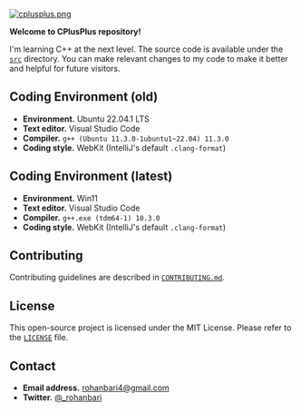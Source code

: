 [![cplusplus.png](https://tiny.one/cplusplus)](https://postimg.cc/TKVTVfQZ)

**Welcome to CPlusPlus repository!**

I'm learning C++ at the next level. The source code is available under the
[`src`](./src) directory. You can make relevant changes to my code to
make it better and helpful for future visitors.

## Coding Environment (old)

-   **Environment.** Ubuntu 22.04.1 LTS
-   **Text editor.** Visual Studio Code
-   **Compiler.** `g++ (Ubuntu 11.3.0-1ubuntu1~22.04) 11.3.0`
-   **Coding style.** WebKit (IntelliJ's default `.clang-format`)

## Coding Environment (latest)

-   **Environment.** Win11
-   **Text editor.** Visual Studio Code
-   **Compiler.** `g++.exe (tdm64-1) 10.3.0`
-   **Coding style.** WebKit (IntelliJ's default `.clang-format`)

## Contributing

Contributing guidelines are described in [`CONTRIBUTING.md`](./CONTRIBUTING.md).

## License

This open-source project is licensed under the MIT License.
Please refer to the [`LICENSE`](./LICENSE) file.

## Contact

-   **Email address.** rohanbari4@gmail.com
-   **Twitter.** [@\_rohanbari](https://twitter.com/_rohanbari)
